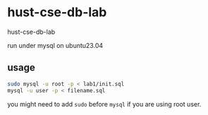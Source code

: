 # hust-cse-db-lab
hust-cse-db-lab

run under mysql on ubuntu23.04

## usage

```bash
sudo mysql -u root -p < lab1/init.sql
mysql -u user -p < filename.sql
```
you might need to add `sudo` before `mysql` if you are using root user.